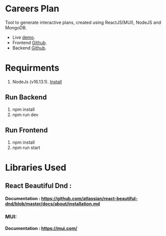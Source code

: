 # Careers Plan

Tool to generate interactive plans, created using ReactJS(MUI), NodeJS and MongoDB.

- Live [demo](https://rocky-mountain-27434.herokuapp.com/).
- Frontend [Github](https://github.com/Malvarez97/CareerPlans-Frontend).
- Backend [Github](https://github.com/osinagalj/CarrerPlans-Backend).

# Requirments

1. NodeJs (v16.13.1). [Install](https://nodejs.org/es/download/)

## Run Backend

1. npm install
2. npm run dev

## Run Frontend

1. npm install
2. npm run start

# Libraries Used

## React Beautiful Dnd :

#### Documentation : https://github.com/atlassian/react-beautiful-dnd/blob/master/docs/about/installation.md

### MUI:

#### Documentation : https://mui.com/
